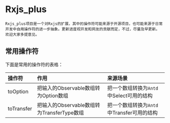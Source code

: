 # Rxjs_plus

    Rxjs_plus项目是一个对Rxjs的扩展，其中的操作符可能来源于开源项目，也可能来源于日常开发中自用操作符的进一步抽象。更新进度视开发和网友的贡献而定，不过，尽量及早更新。
    欢迎大家多提意见。

## 常用操作符

下面是常用的操作符的表格：

| 操作符      | 作用                                    | 来源场景                               |
|:-----------|:---------------------------------------|:-------------------------------------|
| toOption   | 把输入的Observable数组转为Option数组       | 把一个数组转换为`Antd` 中Select可用的结构  |
| toTransfer | 把输入的Observable数组转为TransferType数组 | 把一个数组转换为`Antd`中Transfer可用的结构 |
